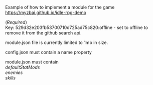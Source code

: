 Example of how to implement a module for the game https://myzbai.github.io/idle-rpg-demo

(*Required*)<br>
Key: 529d32e203fb53700710d725ad75c820:offline - set to offline to remove it from the github search api.


module.json file is currently limited to 1mb in size.

config.json must contain a name property

module.json must contain<br>
*defaultStatMods*<br>
*enemies*<br>
*skills*
